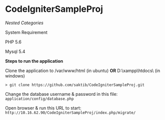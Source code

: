 # CodeIgniterSampleProj
_Nested Categories_

System Requirement

PHP 5.6

Mysql 5.4

**Steps to run the application**

Clone the application to /var/www/html (in ubuntu) **OR** D:\xampp\htdocs\ (in windows)

`> git clone https://github.com/saktib/CodeIgniterSampleProj.git`

Change the database username & password in this file:
`application/config/database.php`

Open browser & run this URL to start:
`http://10.16.62.90/CodeIgniterSampleProj/index.php/migrate/`